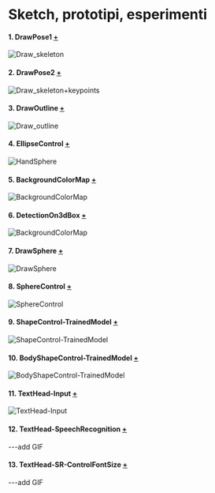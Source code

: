# Sketch, prototipi, esperimenti

#### 1. DrawPose1 [+](https://editor.p5js.org/andrea-castellucci/full/W2dndJXrr)

![Draw_skeleton](https://user-images.githubusercontent.com/75098849/118893748-3f1f7a00-b903-11eb-81f5-419e68981d8f.jpg)

#### 2. DrawPose2 [+](https://editor.p5js.org/andrea-castellucci/full/NT1ZdmuC_)

![Draw_skeleton+keypoints](https://user-images.githubusercontent.com/75098849/118893868-742bcc80-b903-11eb-939b-4de8f9e70ca6.jpg)

#### 3. DrawOutline [+](https://editor.p5js.org/andrea-castellucci/full/A0C0nPFnO)

![Draw_outline](https://user-images.githubusercontent.com/75098849/118893999-ac330f80-b903-11eb-9b68-ad88f4d38497.jpg)

#### 4. EllipseControl [+](https://editor.p5js.org/andrea-castellucci/full/mwMM1mzma)

![HandSphere](https://user-images.githubusercontent.com/75098849/118894657-f5379380-b904-11eb-8a58-c4d196823c48.gif)

#### 5. BackgroundColorMap [+](https://editor.p5js.org/andrea-castellucci/full/qr2yRmY8t)

![BackgroundColorMap](https://user-images.githubusercontent.com/75098849/120830311-a58cd500-c55e-11eb-9fc0-45ada902b38e.gif)

#### 6. DetectionOn3dBox [+](https://editor.p5js.org/andrea-castellucci/full/FlBgjcVoA)

![BackgroundColorMap](https://user-images.githubusercontent.com/75098849/120834383-3a91cd00-c563-11eb-9ae6-f4f96a8b71be.gif)

#### 7. DrawSphere [+](https://editor.p5js.org/andrea-castellucci/full/rnj_GTgZR)

![DrawSphere](https://user-images.githubusercontent.com/75098849/122531544-e6392380-d01f-11eb-99eb-61da07e16f39.gif)

#### 8. SphereControl [+](https://editor.p5js.org/andrea-castellucci/full/fZ6g5uB93)

![SphereControl](https://user-images.githubusercontent.com/75098849/122613613-7067a300-d085-11eb-98cd-9e476096d51e.gif)

#### 9. ShapeControl-TrainedModel [+](https://editor.p5js.org/andrea-castellucci/full/K6JHMvilp)

![ShapeControl-TrainedModel](https://user-images.githubusercontent.com/75098849/122614858-baea1f00-d087-11eb-9fa0-4bac11bd144a.gif)

#### 10. BodyShapeControl-TrainedModel [+](https://editor.p5js.org/andrea-castellucci/full/I0To7uDNE)

![BodyShapeControl-TrainedModel](https://user-images.githubusercontent.com/75098849/122615685-34364180-d089-11eb-93bf-c3fe33ca4831.gif)


#### 11. TextHead-Input [+](https://editor.p5js.org/andrea-castellucci/full/5M9Bzam14)

![TextHead-Input](https://user-images.githubusercontent.com/75098849/122616118-13bab700-d08a-11eb-948f-526d7997cd77.gif)

#### 12. TextHead-SpeechRecognition [+](https://editor.p5js.org/andrea-castellucci/full/lDiwAXfT4)

---add GIF

#### 13. TextHead-SR-ControlFontSize [+](https://editor.p5js.org/andrea-castellucci/full/fRgcEXCzB)

---add GIF
